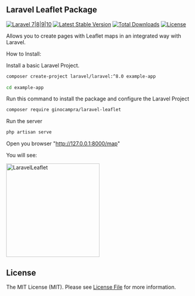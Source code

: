 ## Laravel Leaflet Package

[![Laravel 7|8|9|10](https://img.shields.io/badge/Laravel-8|9|10-orange.svg)](http://laravel.com)
[![Latest Stable Version](https://img.shields.io/packagist/v/ginocampra/laravel-leaflet)](https://packagist.org/packages/ginocampra/laravel-leaflet)
[![Total Downloads](https://poser.pugx.org/ginocampra/laravel-leaflet/downloads.png)](https://packagist.org/packages/ginocampra/laravel-leaflet)
[![License](https://img.shields.io/github/license/mashape/apistatus.svg)](https://packagist.org/packages/ginocampra/laravel-leaflet)

Allows you to create pages with Leaflet maps in an integrated way with Laravel.

How to Install:

Install a basic Laravel Project.

```bash
composer create-project laravel/laravel:^8.0 example-app
 
cd example-app
```

Run this command to install the package and configure the Laravel Project

```bash
composer require ginocampra/laravel-leaflet
```

Run the server

```bash
php artisan serve
```

Open you browser "http://127.0.0.1:8000/map"

You will see:

<img src="https://github.com/ginocampra/laravel-leaflet/blob/master/images/itworks.png" alt="LaravelLeaflet" height="250">

## License

The MIT License (MIT). Please see [License File](https://github.com/ginocampra/laravel-leaflet/blob/master/LICENSE.md) for more information.
